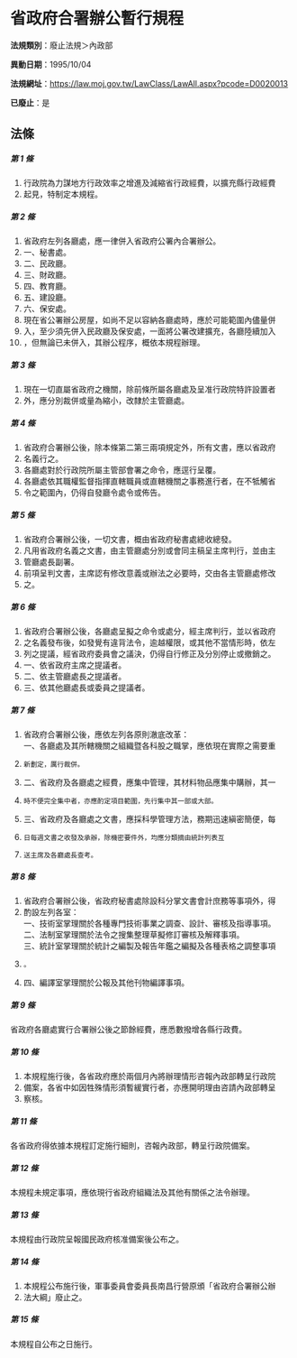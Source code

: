 # 省政府合署辦公暫行規程

**法規類別**：廢止法規＞內政部

**異動日期**：1995/10/04  

**法規網址**：https://law.moj.gov.tw/LawClass/LawAll.aspx?pcode=D0020013

**已廢止**：是



## 法條
##### 第 1 條
1. 行政院為力謀地方行政效率之增進及減縮省行政經費，以擴充縣行政經費
1. 起見，特制定本規程。

##### 第 2 條
1. 省政府左列各廳處，應一律併入省政府公署內合署辦公。
1. 一、秘書處。
1. 二、民政廳。
1. 三、財政廳。
1. 四、教育廳。
1. 五、建設廳。
1. 六、保安處。
1. 現在省公署辦公房屋，如尚不足以容納各廳處時，應於可能範圍內儘量併
1. 入，至少須先併入民政廳及保安處，一面將公署改建擴充，各廳陸續加入
1. ，但無論已未併入，其辦公程序，概依本規程辦理。

##### 第 3 條
1. 現在一切直屬省政府之機關，除前條所屬各廳處及呈准行政院特許設置者
1. 外，應分別裁併或量為縮小，改隸於主管廳處。

##### 第 4 條
1. 省政府合署辦公後，除本條第二第三兩項規定外，所有文書，應以省政府
1. 名義行之。
1. 各廳處對於行政院所屬主管部會署之命令，應逕行呈覆。
1. 各廳處依其職權監督指揮直轄職員或直轄機關之事務進行者，在不牴觸省
1. 令之範圍內，仍得自發廳令處令或佈告。

##### 第 5 條
1. 省政府合署辦公後，一切文書，概由省政府秘書處總收總發。
1. 凡用省政府名義之文書，由主管廳處分別或會同主稿呈主席判行，並由主
1. 管廳處長副署。
1. 前項呈判文書，主席認有修改意義或辦法之必要時，交由各主管廳處修改
1. 之。

##### 第 6 條
1. 省政府合署辦公後，各廳處呈擬之命令或處分，經主席判行，並以省政府
1. 之名義發布後，如發覺有違背法令，逾越權限，或其他不當情形時，依左
1. 列之提議，經省政府委員會之議決，仍得自行修正及分別停止或撤銷之。
1. 一、依省政府主席之提議者。
1. 二、依主管廳處長之提議者。
1. 三、依其他廳處長或委員之提議者。

##### 第 7 條
1. 省政府合署辦公後，應依左列各原則澈底改革：  
一、各廳處及其所轄機關之組織暨各科股之職掌，應依現在實際之需要重
1.     新劃定，厲行裁併。
1. 二、省政府及各廳處之經費，應集中管理，其材料物品應集中購辦，其一
1.     時不便完全集中者，亦應酌定項目範圍，先行集中其一部或大部。
1. 三、省政府及各廳處之文書，應採科學管理方法，務期迅速縝密簡便，每
1.     日每週文書之收發及承辦，除機密要件外，均應分類摘由統計列表互
1.     送主席及各廳處長查考。

##### 第 8 條
1. 省政府合署辦公後，省政府秘書處除設科分掌文書會計庶務等事項外，得
1. 酌設左列各室：  
一、技術室掌理關於各種專門技術事業之調查、設計、審核及指導事項。  
二、法制室掌理關於法令之搜集整理草擬修訂審核及解釋事項。  
三、統計室掌理關於統計之編製及報告年鑑之編擬及各種表格之調整事項
1.     。
1. 四、編譯室掌理關於公報及其他刊物編譯事項。

##### 第 9 條
省政府各廳處實行合署辦公後之節餘經費，應悉數撥增各縣行政費。

##### 第 10 條
1. 本規程施行後，各省政府應於兩個月內將辦理情形咨報內政部轉呈行政院
1. 備案，各省中如因牲殊情形須暫緩實行者，亦應開明理由咨請內政部轉呈
1. 察核。

##### 第 11 條
各省政府得依據本規程訂定施行細則，咨報內政部，轉呈行政院備案。

##### 第 12 條
本規程未規定事項，應依現行省政府組織法及其他有關係之法令辦理。

##### 第 13 條
本規程由行政院呈報國民政府核准備案後公布之。

##### 第 14 條
1. 本規程公布施行後，軍事委員會委員長南昌行營原頒「省政府合署辦公辦
1. 法大綱」廢止之。

##### 第 15 條
本規程自公布之日施行。


